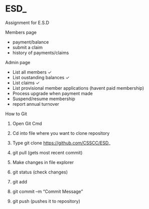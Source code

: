 # ESD_
Assignment for E.S.D 

Members page 
   - payment/balance 
   - submit a claim
   - history of payments/claims
   
Admin page
   - List all members ✓
   - List oustanding balances ✓
   - List claims ✓
   - List provisional member applications (havent paid membership)
   - Process upgrade when payment made
   - Suspend/resume membership
   - report annual turnover

How to Git
1.	Open Git Cmd

2.	Cd into file where you want to clone repository

3.	Type git clone https://github.com/CSSCC/ESD_

4.	git pull (gets most recent commit)

5.	Make changes in file explorer

6.	git status (check changes)

7.	git add 

8.	git commit –m “Commit Message”

9.	git push (pushes it to repository)

